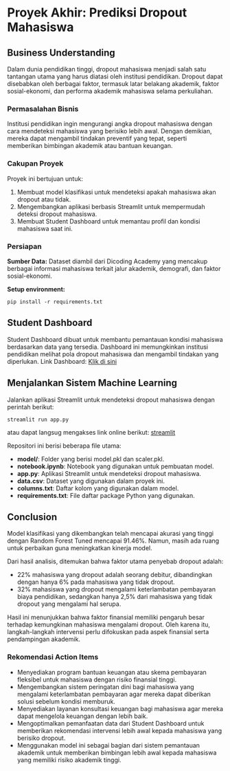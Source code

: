 # Proyek Akhir: Prediksi Dropout Mahasiswa

## Business Understanding
Dalam dunia pendidikan tinggi, dropout mahasiswa menjadi salah satu tantangan utama yang harus diatasi oleh institusi pendidikan. Dropout dapat disebabkan oleh berbagai faktor, termasuk latar belakang akademik, faktor sosial-ekonomi, dan performa akademik mahasiswa selama perkuliahan.

### Permasalahan Bisnis
Institusi pendidikan ingin mengurangi angka dropout mahasiswa dengan cara mendeteksi mahasiswa yang berisiko lebih awal. Dengan demikian, mereka dapat mengambil tindakan preventif yang tepat, seperti memberikan bimbingan akademik atau bantuan keuangan.

### Cakupan Proyek
Proyek ini bertujuan untuk:
1. Membuat model klasifikasi untuk mendeteksi apakah mahasiswa akan dropout atau tidak.
2. Mengembangkan aplikasi berbasis Streamlit untuk mempermudah deteksi dropout mahasiswa.
3. Membuat Student Dashboard untuk memantau profil dan kondisi mahasiswa saat ini.

### Persiapan

**Sumber Data:** Dataset diambil dari Dicoding Academy yang mencakup berbagai informasi mahasiswa terkait jalur akademik, demografi, dan faktor sosial-ekonomi.

**Setup environment:**
```
pip install -r requirements.txt
```

## Student Dashboard
Student Dashboard dibuat untuk membantu pemantauan kondisi mahasiswa berdasarkan data yang tersedia. Dashboard ini memungkinkan institusi pendidikan melihat pola dropout mahasiswa dan mengambil tindakan yang diperlukan.
Link Dashboard: [Klik di sini](https://lookerstudio.google.com/reporting/0467acad-0b62-4c25-a3f9-08bd4aba6e78)

## Menjalankan Sistem Machine Learning
Jalankan aplikasi Streamlit untuk mendeteksi dropout mahasiswa dengan perintah berikut:
```
streamlit run app.py
```
atau dapat langsug mengakses link online berikut: [streamlit](https://dropout-student-analysis.streamlit.app/)

Repositori ini berisi beberapa file utama:
- **model/**: Folder yang berisi model.pkl dan scaler.pkl.
- **notebook.ipynb**: Notebook yang digunakan untuk pembuatan model.
- **app.py**: Aplikasi Streamlit untuk mendeteksi dropout mahasiswa.
- **data.csv**: Dataset yang digunakan dalam proyek ini.
- **columns.txt**: Daftar kolom yang digunakan dalam model.
- **requirements.txt**: File daftar package Python yang digunakan.

## Conclusion
Model klasifikasi yang dikembangkan telah mencapai akurasi yang tinggi dengan Random Forest Tuned mencapai 91.46%. Namun, masih ada ruang untuk perbaikan guna meningkatkan kinerja model.

Dari hasil analisis, ditemukan bahwa faktor utama penyebab dropout adalah:
- 22% mahasiswa yang dropout adalah seorang debitur, dibandingkan dengan hanya 6% pada mahasiswa yang tidak dropout.
- 32% mahasiswa yang dropout mengalami keterlambatan pembayaran biaya pendidikan, sedangkan hanya 2,5% dari mahasiswa yang tidak dropout yang mengalami hal serupa.

Hasil ini menunjukkan bahwa faktor finansial memiliki pengaruh besar terhadap kemungkinan mahasiswa mengalami dropout. Oleh karena itu, langkah-langkah intervensi perlu difokuskan pada aspek finansial serta pendampingan akademik.

### Rekomendasi Action Items
- Menyediakan program bantuan keuangan atau skema pembayaran fleksibel untuk mahasiswa dengan risiko finansial tinggi.
- Mengembangkan sistem peringatan dini bagi mahasiswa yang mengalami keterlambatan pembayaran agar mereka dapat diberikan solusi sebelum kondisi memburuk.
- Menyediakan layanan konsultasi keuangan bagi mahasiswa agar mereka dapat mengelola keuangan dengan lebih baik.
- Mengoptimalkan pemanfaatan data dari Student Dashboard untuk memberikan rekomendasi intervensi lebih awal kepada mahasiswa yang berisiko dropout.
- Menggunakan model ini sebagai bagian dari sistem pemantauan akademik untuk memberikan bimbingan lebih awal kepada mahasiswa yang memiliki risiko akademik tinggi.
